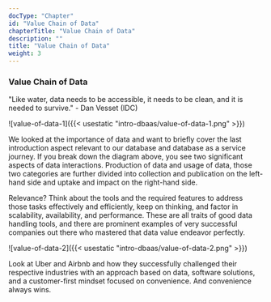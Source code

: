```yaml
---
docType: "Chapter"
id: "Value Chain of Data"
chapterTitle: "Value Chain of Data"
description: ""
title: "Value Chain of Data"
weight: 3
---
```


### **Value Chain of Data**

"Like water, data needs to be accessible, it needs to be clean, and it is needed to survive." - Dan Vesset (IDC)

![value-of-data-1]({{< usestatic "intro-dbaas/value-of-data-1.png" >}}) 

We looked at the importance of data and want to briefly cover the last introduction aspect relevant to our database and database as a service journey. If you break down the diagram above, you see two significant aspects of data interactions. Production of data and usage of data, those two categories are further divided into collection and publication on the left-hand side and uptake and impact on the right-hand side.

Relevance? Think about the tools and the required features to address those tasks effectively and efficiently, keep on thinking, and factor in scalability, availability, and performance. These are all traits of good data handling tools, and there are prominent examples of very successful companies out there who mastered that data value endeavor perfectly.

![value-of-data-2]({{< usestatic "intro-dbaas/value-of-data-2.png" >}}) 

Look at Uber and Airbnb and how they successfully challenged their respective industries with an approach based on data, software solutions, and a customer-first mindset focused on convenience. And convenience always wins.